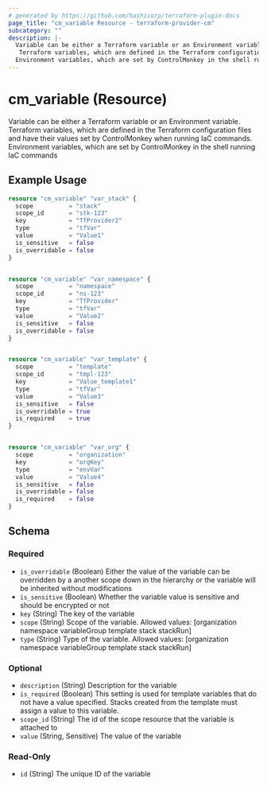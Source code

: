 ```yaml
---
# generated by https://github.com/hashicorp/terraform-plugin-docs
page_title: "cm_variable Resource - terraform-provider-cm"
subcategory: ""
description: |-
  Variable can be either a Terraform variable or an Environment variable.
   Terraform variables, which are defined in the Terraform configuration files and have their values set by ControlMonkey when running IaC commands.
  Environment variables, which are set by ControlMonkey in the shell running IaC commands
---
```


# cm_variable (Resource)

Variable can be either a Terraform variable or an Environment variable.
 Terraform variables, which are defined in the Terraform configuration files and have their values set by ControlMonkey when running IaC commands. 
Environment variables, which are set by ControlMonkey in the shell running IaC commands

## Example Usage

```terraform
resource "cm_variable" "var_stack" {
  scope          = "stack"
  scope_id       = "stk-123"
  key            = "TfProvider2"
  type           = "tfVar"
  value          = "Value1"
  is_sensitive   = false
  is_overridable = false
}


resource "cm_variable" "var_namespace" {
  scope          = "namespace"
  scope_id       = "ns-123"
  key            = "TfProvider"
  type           = "tfVar"
  value          = "Value2"
  is_sensitive   = false
  is_overridable = false
}


resource "cm_variable" "var_template" {
  scope          = "template"
  scope_id       = "tmpl-123"
  key            = "Value_template1"
  type           = "tfVar"
  value          = "Value3"
  is_sensitive   = false
  is_overridable = true
  is_required    = true
}


resource "cm_variable" "var_org" {
  scope          = "organization"
  key            = "orgKey"
  type           = "envVar"
  value          = "Value4"
  is_sensitive   = false
  is_overridable = false
  is_required    = false
}
```


<!-- schema generated by tfplugindocs -->
## Schema

### Required

- `is_overridable` (Boolean) Either the value of the variable can be overridden by a another scope down in the hierarchy or the variable will be inherited without modifications
- `is_sensitive` (Boolean) Whether the variable value is sensitive and should be encrypted or not
- `key` (String) The key of the variable
- `scope` (String) Scope of the variable. Allowed values: [organization namespace variableGroup template stack stackRun]
- `type` (String) Type of the variable. Allowed values: [organization namespace variableGroup template stack stackRun]

### Optional

- `description` (String) Description for the variable
- `is_required` (Boolean) This setting is used for template variables that do not have a value specified. Stacks created from the template must assign a value to this variable.
- `scope_id` (String) The id of the scope resource that the variable is attached to
- `value` (String, Sensitive) The value of the variable

### Read-Only

- `id` (String) The unique ID of the variable


